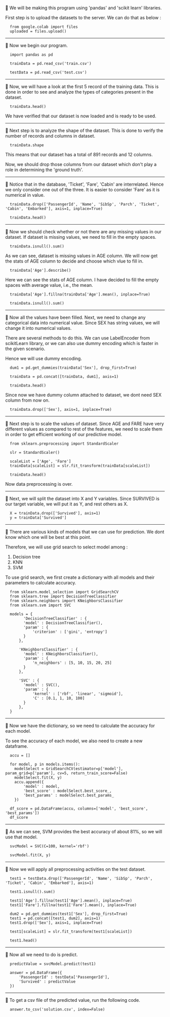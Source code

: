 💢 We will be making this program using 'pandas' and 'scikit learn' libraries.

First step is to upload the datasets to the server.
We can do that as below :

      from google.colab import files
      uploaded = files.upload()
      
***

💢 Now we begin our program.

      import pandas as pd

      trainData = pd.read_csv('train.csv')

      testData = pd.read_csv('test.csv')

***

💢 Now, we will have a look at the first 5 record of the training data. This is done in order to see and analyze the types of categories present in the dataset.

      trainData.head()

We have verified that our dataset is now loaded and is ready to be used.

***

💢 Next step is to analyze the shape of the dataset. This is done to verify the number of records and columns in dataset.

      trainData.shape

This means that our dataset has a total of 891 records and 12 columns.

Now, we should drop those columns from our dataset which don't play a role in determining the 'ground truth'.

***

💢 Notice that in the database, 'Ticket', 'Fare', 'Cabin' are interrelated. Hence we only consider one out of the three. It is easier to consider 'Fare' as it is numerical in value.

      trainData.drop(['PassengerId', 'Name', 'SibSp', 'Parch', 'Ticket', 'Cabin', 'Embarked'], axis=1, inplace=True)

      trainData.head()

***

💢 Now we should check whether or not there are any missing values in our dataset. If dataset is missing values, we need to fill in the empty spaces.

      trainData.isnull().sum()

As we can see, dataset is missing values in AGE column. We will now get the stats of AGE column to decide and choose which vlue to fill in.

      trainData['Age'].describe()

Here we can see the stats of AGE column. I have decided to fill the empty spaces with average value, i.e., the mean.

      trainData['Age'].fillna(trainData['Age'].mean(), inplace=True)

      trainData.isnull().sum()

***

💢 Now all the values have been filled. Next, we need to change any categorical data into numerical value. Since SEX has string values, we will change it into numerical values.

There are several methods to do this. We can use LabelEncoder from scikitLearn library, or we can also use dummy encoding which is faster in the given scenario.

Hence we will use dummy encoding.

      dum1 = pd.get_dummies(trainData['Sex'], drop_first=True)

      trainData = pd.concat([trainData, dum1], axis=1)

      trainData.head()

Since now we have dummy column attached to dataset, we dont need SEX column from now on.

      trainData.drop(['Sex'], axis=1, inplace=True)

***

💢 Next step is to scale the values of dataset. Since AGE and FARE have very different values as compared to rest of the features, we need to scale them in order to get efficient working of our predictive model.

      from sklearn.preprocessing import StandardScaler

      slr = StandardScaler()

      scaleList = ['Age', 'Fare']
      trainData[scaleList] = slr.fit_transform(trainData[scaleList])

      trainData.head()

Now data preprocessing is over. 

***

💢 Next, we will split the dataset into X and Y variables.
Since SURVIVED is our target variable, we will put it as Y, and rest others as X.

      X = trainData.drop(['Survived'], axis=1)
      y = trainData['Survived']

***

💢 There are various kinds of models that we can use for prediction. We dont know which one will be best at this point.

Therefore, we will use grid search to select model among : 
1) Decision tree
2) KNN
3) SVM

To use grid search, we first create a dictionary with all models and their parameters to calculate accuracy.

      from sklearn.model_selection import GridSearchCV
      from sklearn.tree import DecisionTreeClassifier
      from sklearn.neighbors import KNeighborsClassifier
      from sklearn.svm import SVC

      models = {
            'DecisionTreeClassifier' : {
            'model' : DecisionTreeClassifier(),
            'param' : {
                'criterion' : ['gini', 'entropy']
            }
          },

          'KNeighborsClassifier' : {
            'model' : KNeighborsClassifier(),
            'param' : {
                'n_neighbors' : [5, 10, 15, 20, 25]
            }
          },

          'SVC' : {
            'model' : SVC(),
            'param' : {
                'kernel' : ['rbf', 'linear', 'sigmoid'],
                'C' : [0.1, 1, 10, 100]
            }
          },
      }

***

💢 Now we have the dictionary, so we need to calculate the accuracy for each model.

To see the accuracy of each model, we also need to create a new dataframe.

      accu = []

      for model, p in models.items():
        modelSelect = GridSearchCV(estimator=p['model'], param_grid=p['param'], cv=5, return_train_score=False)
        modelSelect.fit(X, y)
        accu.append({
            'model' : model,
            'best_score' : modelSelect.best_score_,
            'best_params' : modelSelect.best_params_
        })

      df_score = pd.DataFrame(accu, columns=['model', 'best_score', 'best_params'])
      df_score

***

💢 As we can see, SVM provides the best accuracy of about 81%, so we will use that model.

      svcModel = SVC(C=100, kernel='rbf')

      svcModel.fit(X, y)

***

💢 Now we will apply all preprocessing activities on the test dataset.

      test1 = testData.drop(['PassengerId', 'Name', 'SibSp', 'Parch', 'Ticket', 'Cabin', 'Embarked'], axis=1)

      test1.isnull().sum()

      test1['Age'].fillna(test1['Age'].mean(), inplace=True)
      test1['Fare'].fillna(test1['Fare'].mean(), inplace=True)

      dum2 = pd.get_dummies(test1['Sex'], drop_first=True)
      test1 = pd.concat([test1, dum2], axis=1)
      test1.drop(['Sex'], axis=1, inplace=True)

      test1[scaleList] = slr.fit_transform(test1[scaleList])

      test1.head()

***

💢 Now all we need to do is predict.

      predictValue = svcModel.predict(test1)

      answer = pd.DataFrame({
          'PassengerId' : testData['PassengerId'],
          'Survived' : predictValue
      })

***

💢 To get a csv file of the predicted value, run the following code.

      answer.to_csv('solution.csv', index=False)
